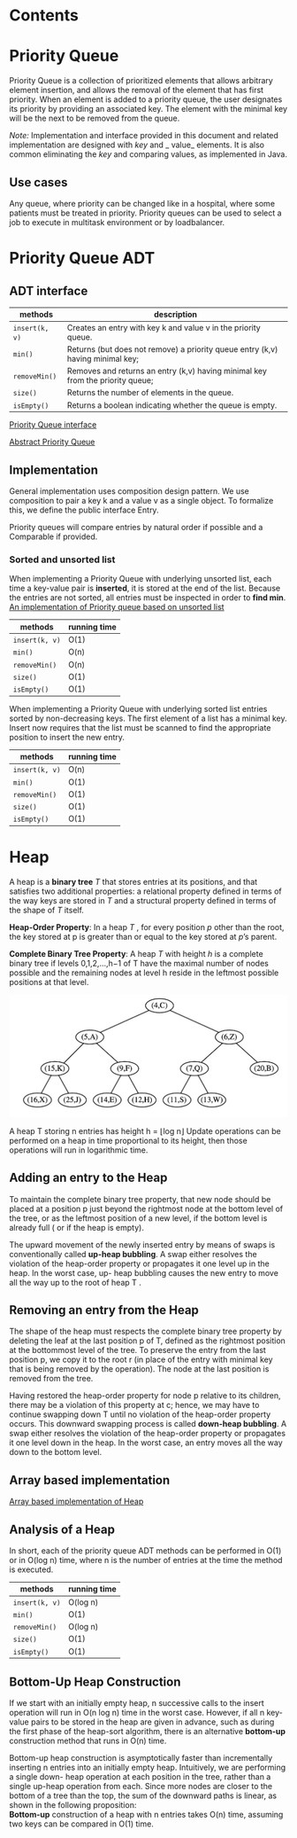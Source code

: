 # Contents

# Priority Queue

Priority Queue is a collection of prioritized elements that allows arbitrary element insertion, and allows the removal
of the element that has first priority. When an element is added to a priority queue, the user designates its priority
by providing an associated key. The element with the minimal key will be the next to be removed from the queue.

_Note:_ Implementation and interface provided in this document and related implementation are designed with _key_ and _
value_ elements. It is also common eliminating the _key_ and comparing values, as implemented in Java.

## Use cases

Any queue, where priority can be changed like in a hospital, where some patients must be treated in priority. Priority
queues can be used to select a job to execute in multitask environment or by loadbalancer.

# Priority Queue ADT

## ADT interface

| methods            | description                                                                    |
|--------------------|--------------------------------------------------------------------------------|
| ```insert(k, v)``` | Creates an entry with key k and value v in the priority queue.                 |
| ```min()```        | Returns (but does not remove) a priority queue entry (k,v) having minimal key; |
| ```removeMin()```  | Removes and returns an entry (k,v) having minimal key from the priority queue; |
| ```size()```       | Returns the number of elements in the queue.                                   |
| ```isEmpty()```    | Returns a boolean indicating whether the queue is empty.                       |

[Priority Queue interface](../../src/main/java/am/studygarage/datastructures/priorityqueue/PriorityQueue.java)

[Abstract Priority Queue](../../src/main/java/am/studygarage/datastructures/priorityqueue/AbstractPriorityQueue.java)

## Implementation

General implementation uses composition design pattern. We use composition to pair a key k and a value v as a single
object. To formalize this, we define the public interface Entry.

Priority queues will compare entries by natural order if possible and a Comparable if provided.

### Sorted and unsorted list

When implementing a Priority Queue with underlying unsorted list, each time a key-value pair is **inserted**, it is
stored at the end of the list. Because the entries are not sorted, all entries must be inspected in order to **find
min**.
[An implementation of Priority queue based on unsorted list](../../src/main/java/am/studygarage/datastructures/priorityqueue/UnsortedPriorityQueue.java)

| methods            | running time |
|--------------------|--------------|
| ```insert(k, v)``` | O(1)         |
| ```min()```        | O(n)         |
| ```removeMin()```  | O(n)         |
| ```size()```       | O(1)         |
| ```isEmpty()```    | O(1)         |

When implementing a Priority Queue with underlying sorted list entries sorted by non-decreasing keys. The first element
of a list has a minimal key. Insert now requires that the list must be scanned to find the appropriate position to
insert the new entry.

| methods            | running time |
|--------------------|--------------|
| ```insert(k, v)``` | O(n)         |
| ```min()```        | O(1)         |
| ```removeMin()```  | O(1)         |
| ```size()```       | O(1)         |
| ```isEmpty()```    | O(1)         |

# Heap

A heap is a **binary tree** _T_ that stores entries at its positions, and that satisfies two additional properties: a
relational property defined in terms of the way keys are stored in _T_ and a structural property defined in terms of the
shape of _T_ itself.

**Heap-Order Property**: In a heap _T_ , for every position _p_ other than the root, the key stored at p is greater than
or equal to the key stored at _p_’s parent.

**Complete Binary Tree Property**: A heap _T_ with height _h_ is a complete binary tree if levels 0,1,2,...,h−1 of T
have the maximal number of nodes possible and the remaining nodes at level h reside in the leftmost possible positions
at that level.

![Ordered Tree](./priorityqueue.png)

A heap T storing n entries has height h = ⌊log n⌋ Update operations can be performed on a heap in time proportional to
its height, then those operations will run in logarithmic time.

## Adding an entry to the Heap

To maintain the complete binary tree property, that new node should be placed at a position p just beyond the rightmost
node at the bottom level of the tree, or as the leftmost position of a new level, if the bottom level is already full (
or if the heap is empty).

The upward movement of the newly inserted entry by means of swaps is conventionally called
**up-heap bubbling**. A swap either resolves the violation of the heap-order property or propagates it one level up in
the heap. In the worst case, up- heap bubbling causes the new entry to move all the way up to the root of heap T .

## Removing an entry from the Heap

The shape of the heap must respects the complete binary tree property by deleting the leaf at the last position p of T,
defined as the rightmost position at the bottommost level of the tree. To preserve the entry from the last position p,
we copy it to the root r (in place of the entry with minimal key that is being removed by the operation). The node at
the last position is removed from the tree.

Having restored the heap-order property for node p relative to its children, there may be a violation of this property
at c; hence, we may have to continue swapping down T until no violation of the heap-order property occurs. This downward
swapping process is called **down-heap bubbling**. A swap either resolves the violation of the heap-order property or
propagates it one level down in the heap. In the worst case, an entry moves all the way down to the bottom level.

## Array based implementation

[Array based implementation of Heap](../../src/main/java/am/studygarage/datastructures/priorityqueue/Heap.java)

## Analysis of a Heap

In short, each of the priority queue ADT methods can be performed in O(1) or in O(log n) time, where n is the number of
entries at the time the method is executed.

| methods            | running time |
|--------------------|--------------|
| ```insert(k, v)``` | O(log n)     |
| ```min()```        | O(1)         |
| ```removeMin()```  | O(log n)     |
| ```size()```       | O(1)         |
| ```isEmpty()```    | O(1)         |

## Bottom-Up Heap Construction

If we start with an initially empty heap, n successive calls to the insert operation will run in O(n log n) time in the
worst case. However, if all n key-value pairs to be stored in the heap are given in advance, such as during the first
phase of the heap-sort algorithm, there is an alternative **bottom-up** construction method that runs in O(n) time.

Bottom-up heap construction is asymptotically faster than incrementally inserting n entries into an initially empty
heap. Intuitively, we are performing a single down- heap operation at each position in the tree, rather than a single
up-heap operation from each. Since more nodes are closer to the bottom of a tree than the top, the sum of the downward
paths is linear, as shown in the following proposition:</br> **Bottom-up** construction of a heap with n entries takes O(n)
time, assuming two keys can be compared in O(1) time.


